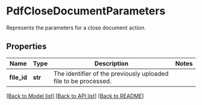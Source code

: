# PdfCloseDocumentParameters

Represents the parameters for a close document action.
## Properties
Name | Type | Description | Notes
------------ | ------------- | ------------- | -------------
**file_id** | **str** | The identifier of the previously uploaded file to be processed. | 

[[Back to Model list]](../README.md#documentation-for-models) [[Back to API list]](../README.md#documentation-for-api-endpoints) [[Back to README]](../README.md)


